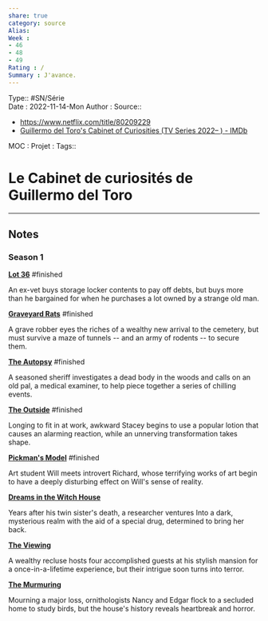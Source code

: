 ```yaml
---
share: true 
category: source
Alias:
Week : 
- 46
- 48
- 49
Rating : /
Summary : J'avance.
---
```

Type:: #SN/Série  
Date : 2022-11-14-Mon
Author :
Source:: 
- https://www.netflix.com/title/80209229
- [Guillermo del Toro's Cabinet of Curiosities (TV Series 2022– ) - IMDb](https://www.imdb.com/title/tt8415836/episodes?season=1&ref_=tt_eps_sn_1)

MOC :
Projet : 
Tags::

# Le Cabinet de curiosités de Guillermo del Toro


***

## Notes

### Season 1

**[Lot 36](https://www.imdb.com/title/tt15262246/?ref_=ttep_ep1 "Lot 36")** #finished 

An ex-vet buys storage locker contents to pay off debts, but buys more than he bargained for when he purchases a lot owned by a strange old man.

**[Graveyard Rats](https://www.imdb.com/title/tt15262276/?ref_=ttep_ep2 "Graveyard Rats")** #finished 

A grave robber eyes the riches of a wealthy new arrival to the cemetery, but must survive a maze of tunnels -- and an army of rodents -- to secure them.

**[The Autopsy](https://www.imdb.com/title/tt14920160/?ref_=ttep_ep3 "The Autopsy")** #finished 

A seasoned sheriff investigates a dead body in the woods and calls on an old pal, a medical examiner, to help piece together a series of chilling events.

**[The Outside](https://www.imdb.com/title/tt15262284/?ref_=ttep_ep4 "The Outside")** #finished 

Longing to fit in at work, awkward Stacey begins to use a popular lotion that causes an alarming reaction, while an unnerving transformation takes shape.

**[Pickman's Model](https://www.imdb.com/title/tt15262250/?ref_=ttep_ep5 "Pickman's Model")** #finished 

Art student Will meets introvert Richard, whose terrifying works of art begin to have a deeply disturbing effect on Will's sense of reality.

**[Dreams in the Witch House](https://www.imdb.com/title/tt15262264/?ref_=ttep_ep6 "Dreams in the Witch House")**

Years after his twin sister's death, a researcher ventures Into a dark, mysterious realm with the aid of a special drug, determined to bring her back.

**[The Viewing](https://www.imdb.com/title/tt15262254/?ref_=ttep_ep7 "The Viewing")**

A wealthy recluse hosts four accomplished guests at his stylish mansion for a once-in-a-lifetime experience, but their intrigue soon turns into terror.

**[The Murmuring](https://www.imdb.com/title/tt14404632/?ref_=ttep_ep8 "The Murmuring")**

Mourning a major loss, ornithologists Nancy and Edgar flock to a secluded home to study birds, but the house's history reveals heartbreak and horror.
